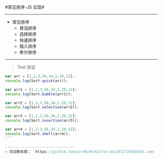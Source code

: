 #常见排序-JS 实现#



--------------------------------

* 常见排序
   * 冒泡排序
   * 选择排序
   * 快速排序
   * 插入排序
   * 希尔排序

--------------------------------

>Test 验证

```js
var arr = [1,2,3,56,34,2,20,12];
console.log(Sort.quick(arr));

var arr1 = [1,2,3,56,34,2,20,12];
console.log(Sort.bubble(arr1));

var arr2 = [1,2,3,56,34,2,20,12];
console.log(Sort.selection(arr2));

var arr3 = [1,2,3,56,34,2,20,12];
console.log(Sort.insertion(arr3));

var arr4 = [1,2,3,56,34,2,20,12];
console.log(Sort.shell(arr4));
​````

--------------------------------
> 欢迎联系我：  https://github.com/pnr0629(mailto:abc247272433@163.com)

```